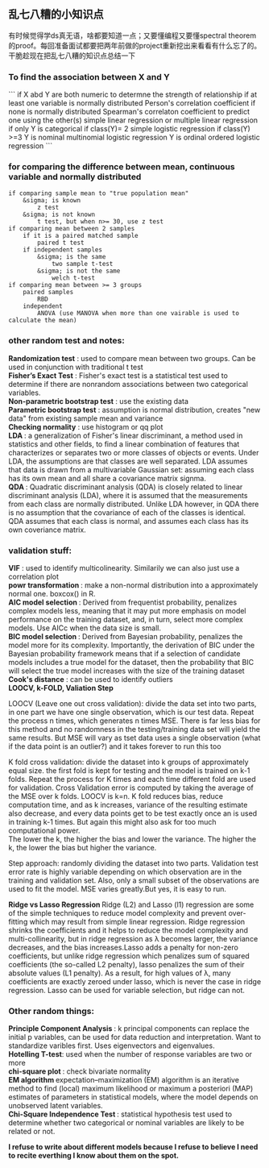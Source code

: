 ## 乱七八糟的小知识点

有时候觉得学ds真无语，啥都要知道一点；又要懂编程又要懂spectral theorem的proof。每回准备面试都要把两年前做的project重新挖出来看看有什么忘了的。干脆趁现在把乱七八糟的知识点总结一下

<h3>
    To find the association between X and Y <br /> 
</h3>
```
if X abd Y are both numeric
  to determne the strength of relationship
    if at least one variable is normally distributed
      Person's correlation coefficient
    if none is normally distributed
      Spearman's correlaton coefficient
  to predict one using the other(s)
    simple linear regression or multiple linear regression
if only Y is categorical
  if class(Y)= 2
    simple logistic regression
  if class(Y) >=3
    Y is nominal
      multinomial logistic regression
    Y is ordinal
      ordered logistic regression
```
<h3>
    for comparing the difference between mean, continuous variable and normally distributed <br /> 
</h3>

```
if comparing sample mean to "true population mean"
    &sigma; is known
        z test
    &sigma; is not known
        t test, but when n>= 30, use z test
if comparing mean between 2 samples
    if it is a paired matched sample
        paired t test
    if independent samples
        &sigma; is the same
            two sample t-test
        &sigma; is not the same
            welch t-test
if comparing mean between >= 3 groups
    paired samples
        RBD
    independent
        ANOVA (use MANOVA when more than one vairable is used to calculate the mean)
```
<h3>
    other random test and notes: <br /> 
</h3>
<b> Randomization test</b> : used to compare mean between two groups. Can be used in conjunction with traditional t test <br /> 
<b> Fisher’s Exact Test</b> : Fisher's exact test is a statistical test used to determine if there are nonrandom associations between two categorical variables. <br /> 
<b> Non-parametric bootstrap test</b> : use the existing data <br /> 
<b> Parametric bootstrap test</b> :  assumption is normal distribution, creates "new data" from existing sample mean and variance <br /> 
<b> Checking normality</b> : use histogram or qq plot <br /> 
<b> LDA </b> : a generalization of Fisher's linear discriminant, a method used in statistics and other fields, to find a linear combination of features that characterizes or separates two or more classes of objects or events. Under LDA, the assumptions are that classes are well separated. LDA assumes that data is drawn from a multivariable Gaussian set: assuming each class has its own mean and all share a covariance matrix signma. <br /> 
<b> QDA </b> : Quadratic discriminant analysis (QDA) is closely related to linear discriminant analysis (LDA), where it is assumed that the measurements from each class are normally distributed. Unlike LDA however, in QDA there is no assumption that the covariance of each of the classes is identical. QDA assumes that each class is normal, and assumes each class has its own coveriance matrix. <br /> 
<h3>
    validation stuff: <br /> 
</h3>
<b> VIF</b> : used to identify multicolinearity. Similarily we can also just use a correlation plot <br /> 
<b> powr transformation </b> : make a non-normal distribution into a approximately normal one. boxcox() in R. <br /> 
<b> AIC model selection </b> : Derived from frequentist probability, penalizes complex models less, meaning that it may put more emphasis on model performance on the training dataset, and, in turn, select more complex models. Use AICc when the data size is small. <br /> 
<b> BIC model selection </b> : Derived from Bayesian probability, penalizes the model more for its complexity. Importantly, the derivation of BIC under the Bayesian probability framework means that if a selection of candidate models includes a true model for the dataset, then the probability that BIC will select the true model increases with the size of the training dataset <br /> 
<b> Cook's distance</b> : can be used to identify outliers <br /> 
<b> LOOCV, k-FOLD, Valiation Step </b> <br /> 
<p> LOOCV (Leave one out cross validation): divide the data set into two parts,
in one part we have one single observation, which is our test data. Repeat the
process n times, which generates n times MSE. There is far less bias for this
method and no randomness in the testing/training data set will yield the same
results. But MSE will vary as tset data uses a single observation (what if the
data point is an outlier?) and it takes forever to run this too </p>
<p> K fold cross validation: divide the dataset into k groups of approximately equal
size. the first fold is kept for testing and the model is trained on k-1 folds. Repeat
the process for K times and each time different fold are used for validation.
Cross Validation error is computed by taking the average of the MSE over k
folds. LOOCV is k=n. K fold reduces bias, reduce computation time, and as k
increases, variance of the resulting estimate also decrease, and every data points
get to be test exactly once an is used in training k-1 times. But again this might
also ask for too much computational power. <br /> 
The lower the k, the higher the bias and lower the variance. The higher the k,
the lower the bias but higher the variance. </p>

<p> Step approach: randomly dividing the dataset into two parts. Validation test error rate is highly variable depending on which observation are in
the training and validation set. Also, only a small subset of the observations are used to fit the model. MSE varies greatly.But yes, it is easy to run.  </p>
<b> Ridge vs Lasso Regression </b> Ridge (L2) and Lasso (l1) regression are some of the simple techniques to reduce model complexity and prevent over-fitting which may result from simple linear regression. Ridge regression shrinks the coefficients and it helps to reduce the model complexity and multi-collinearity, but in ridge regression as λ becomes larger, the variance decreases, and the bias increases.Lasso adds a penalty for non-zero coefficients, but unlike ridge regression which penalizes sum of squared coefficients (the so-called L2 penalty), lasso penalizes the sum of their absolute values (L1 penalty). As a result, for high values of λ, many coefficients are exactly zeroed under lasso, which is never the case in ridge regression. Lasso can be used for variable selection, but ridge can not. 

<h3>
    Other random things: <br /> 
</h3>
<b> Principle Component Analysis </b> : k principal components can replace the initial p variables, can be used for data reduction and interpretation. Want to standardize varibles first. Uses eigenvectors and eigenvalues. <br/>
<b> Hotelling T-test</b>: used when the number of response variables are two or more <br/>
<b> chi-square plot </b>: check bivariate normality <br/>
<b> EM algorithm </b> expectation–maximization (EM) algorithm is an iterative method to find (local) maximum likelihood or maximum a posteriori (MAP) estimates of parameters in statistical models, where the model depends on unobserved latent variables. <br/>
<b> Chi-Square Independence Test </b> : statistical hypothesis test used to determine whether two categorical or nominal variables are likely to be related or not.<br/>

<b> I refuse to write about different models because I refuse to believe I need to recite everthing I know about them on the spot. </b>
